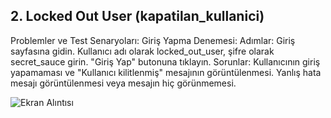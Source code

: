 ## 2. Locked Out User (kapatilan_kullanici)
Problemler ve Test Senaryoları:
Giriş Yapma Denemesi:
Adımlar:
Giriş sayfasına gidin.
Kullanıcı adı olarak locked_out_user, şifre olarak secret_sauce girin.
"Giriş Yap" butonuna tıklayın.
Sorunlar:
Kullanıcının giriş yapamaması ve "Kullanıcı kilitlenmiş" mesajının görüntülenmesi.
Yanlış hata mesajı görüntülenmesi veya mesajın hiç görünmemesi.

![Ekran Alıntısı](https://github.com/onuryuney/Giyim_sitesi_farkli_kullanici_test/assets/118278996/3b749a92-ed87-4450-904d-90a7aa7efaad)
